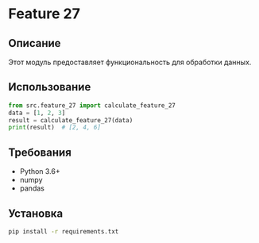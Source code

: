 # Feature 27
## Описание
Этот модуль предоставляет функциональность для обработки данных.
## Использование
```python
from src.feature_27 import calculate_feature_27
data = [1, 2, 3]
result = calculate_feature_27(data)
print(result)  # [2, 4, 6]
```
## Требования
- Python 3.6+
- numpy
- pandas
## Установка
```bash
pip install -r requirements.txt
```